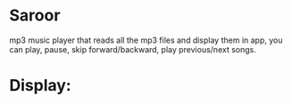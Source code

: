 # Saroor
mp3 music player that reads all the mp3 files and display them in app, you can play, pause, skip forward/backward, play previous/next songs.
# Display:

